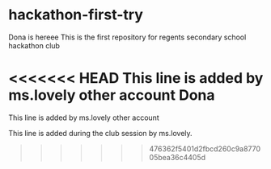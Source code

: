 # hackathon-first-try
Dona is hereee
This is the first repository for regents secondary school hackathon club

<<<<<<< HEAD
This line is added by ms.lovely other account Dona
=======
This line is added by ms.lovely other account

This line is added during the club session by ms.lovely.
>>>>>>> 476362f5401d2fbcd260c9a877005bea36c4405d

